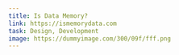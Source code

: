 ```yaml
---
title: Is Data Memory?
link: https://ismemorydata.com
task: Design, Development
image: https://dummyimage.com/300/09f/fff.png
---
```


